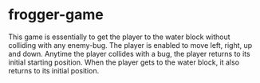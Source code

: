 # frogger-game
This game is essentially to get the player to the water block without colliding with any enemy-bug. The player is enabled to move left, right, up and down. Anytime the player collides with a bug, the player returns to its initial starting position.
When the player gets to the water block, it also returns to its initial position.
